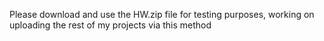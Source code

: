 Please download and use the HW.zip file for testing purposes, working on uploading the rest of my projects via this method

